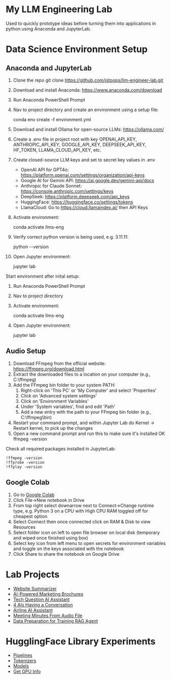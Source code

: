 My LLM Engineering Lab
======================

Used to quickly prototype ideas before turning them into applications in python using Anaconda and JupyterLab.

# Data Science Environment Setup

## Anaconda and JupyterLab

1. Clone the repo
    git clone https://github.com/jstoops/llm-engineer-lab.git
2. Download and install Anaconda: https://www.anaconda.com/download
3. Run Anaconda PowerShell Prompt
4. Nav to project directory and create an environment using a setup file:

    conda env create -f environment.yml
5. Download and install Ollama for open-source LLMs: https://ollama.com/
6. Create a .env file in project root with key OPENAI_API_KEY, ANTHROPIC_API_KEY, GOOGLE_API_KEY, DEEPSEEK_API_KEY, HF_TOKEN, LLAMA_CLOUD_API_KEY, etc.
7. Create closed-source LLM keys and set to secret key values in .env
    - OpenAI API for GPT4o: https://platform.openai.com/settings/organization/api-keys
    - Google AI for Gemini API: https://ai.google.dev/gemini-api/docs
    - Anthropic for Claude Sonnet: https://console.anthropic.com/settings/keys
    - DeepSeek: https://platform.deepseek.com/api_keys
    - HuggingFace: https://huggingface.co/settings/tokens
    - LlamaCloud: Go to https://cloud.llamaindex.ai/ then API Keys
8. Activate environment:

    conda activate llms-eng
9. Verify correct python version is being used, e.g. 3.11.11:

    python --version
10. Open Jupyter environment:

    jupyter lab

Start environment after inital setup:
1. Run Anaconda PowerShell Prompt
2. Nav to project directory
3. Activate environment:

    conda activate llms-eng
4. Open Jupyter environment:

    jupyter lab

## Audio Setup

1. Download FFmpeg from the official website: https://ffmpeg.org/download.html
2. Extract the downloaded files to a location on your computer (e.g., C:\ffmpeg)
3. Add the FFmpeg bin folder to your system PATH:
    1. Right-click on 'This PC' or 'My Computer' and select 'Properties'
    2. Click on 'Advanced system settings'
    3. Click on 'Environment Variables'
    4. Under 'System variables', find and edit 'Path'
    5. Add a new entry with the path to your FFmpeg bin folder (e.g., C:\ffmpeg\bin)
4. Restart your command prompt, and within Jupyter Lab do Kernel -> Restart kernel, to pick up the changes
5. Open a new command prompt and run this to make sure it's installed OK ffmpeg -version

Check all required packages installed in JupyterLab:

    !ffmpeg -version
    !ffprobe -version
    !ffplay -version

## Google Colab

1. Go to [Google Colab](https://colab.research.google.com/)
2. Click File->New notebook in Drive
3. From top right select downarrow next to Connect->Change runtime type, e.g. Python 3 on a CPU with High CPU RAM toggled off for cheapest option
4. Select Connect then once connected click on RAM & Disk to view Resources
5. Select folder icon on left to open file browser on local disk (temporary and wiped once finished using box)
6. Select key icon from left menu to open secrets for environment variables and toggle on the keys associated with the notebook
7. Click Share to share the notebook on Google Drive

# Lab Projects

- [Website Summarizer](https://github.com/jstoops/llm-engineer-lab/blob/main/projects/site-summary-require-js.ipynb)
- [AI-Powered Marketing Brochures](projects/brochure-multi-prompt-spanish.ipynb)
- [Tech Question AI Assistant](https://github.com/jstoops/llm-engineer-lab/blob/main/projects/tech-questions.ipynb)
- [4 AIs Having a Conversation](https://github.com/jstoops/llm-engineer-lab/blob/main/projects/4-way-AI-conversation.ipynb)
- [Airline AI Assistant](https://github.com/jstoops/llm-engineer-lab/blob/main/projects/airline-ai-assistant.ipynb)
- [Meeting Minutes From Audio File](https://github.com/jstoops/llm-engineer-lab/blob/main/projects/meeting-minutes.ipynb)
- [Data Preparation for Training RAG Agent](https://github.com/jstoops/llm-engineer-lab/blob/main/projects/llama-parse.ipynb)

# HugglingFace Library Experiments

- [Pipelines](https://github.com/jstoops/llm-engineer-lab/blob/main/hf-libs/pipelines.ipynb)
- [Tokenizers](https://github.com/jstoops/llm-engineer-lab/blob/main/hf-libs/tokenizers.ipynb)
- [Models](https://github.com/jstoops/llm-engineer-lab/blob/main/hf-libs/models.ipynb)
- [Get GPU Info](https://github.com/jstoops/llm-engineer-lab/blob/main/hf-libs/gpu-info.ipynb)
